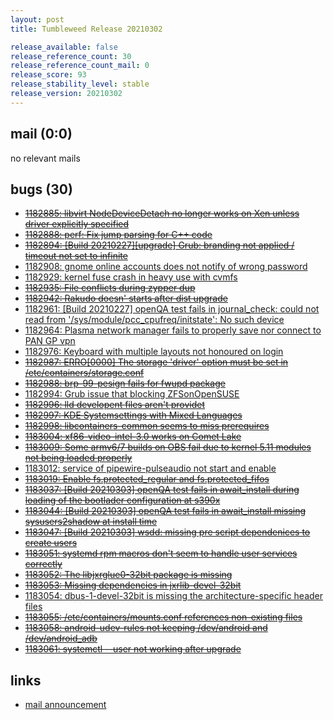 ```yaml
---
layout: post
title: Tumbleweed Release 20210302

release_available: false
release_reference_count: 30
release_reference_count_mail: 0
release_score: 93
release_stability_level: stable
release_version: 20210302
---
```


## mail (0:0)

no relevant mails

## bugs (30)

<!--more-->

- ~~[1182885: libvirt NodeDeviceDetach no longer works on Xen unless driver explicitly specified](https://bugzilla.opensuse.org/show_bug.cgi?id=1182885)~~
- ~~[1182888: perf: Fix jump parsing for C++ code](https://bugzilla.opensuse.org/show_bug.cgi?id=1182888)~~
- ~~[1182894: \[Build 20210227\]\[upgrade\] Grub: branding not applied / timeout not set to infinite](https://bugzilla.opensuse.org/show_bug.cgi?id=1182894)~~
- [1182908: gnome online accounts does not notify of wrong password](https://bugzilla.opensuse.org/show_bug.cgi?id=1182908)
- [1182929: kernel fuse crash in heavy use with cvmfs](https://bugzilla.opensuse.org/show_bug.cgi?id=1182929)
- ~~[1182935: File conflicts during zypper dup](https://bugzilla.opensuse.org/show_bug.cgi?id=1182935)~~
- ~~[1182942: Rakudo doesn' starts after dist upgrade](https://bugzilla.opensuse.org/show_bug.cgi?id=1182942)~~
- [1182961: \[Build 20210227\] openQA test fails in journal_check: could not read from '/sys/module/pcc_cpufreq/initstate': No such device](https://bugzilla.opensuse.org/show_bug.cgi?id=1182961)
- [1182964: Plasma network manager fails to properly save nor connect to PAN GP vpn](https://bugzilla.opensuse.org/show_bug.cgi?id=1182964)
- [1182976: Keyboard with multiple layouts not honoured on login](https://bugzilla.opensuse.org/show_bug.cgi?id=1182976)
- ~~[1182987: ERRO\[0000\] The storage 'driver' option must be set in /etc/containers/storage.conf](https://bugzilla.opensuse.org/show_bug.cgi?id=1182987)~~
- ~~[1182988: brp-99-pesign fails for fwupd package](https://bugzilla.opensuse.org/show_bug.cgi?id=1182988)~~
- [1182994: Grub issue that blocking ZFSonOpenSUSE](https://bugzilla.opensuse.org/show_bug.cgi?id=1182994)
- ~~[1182996: lld developent files aren't providet](https://bugzilla.opensuse.org/show_bug.cgi?id=1182996)~~
- ~~[1182997: KDE Systemsettings with Mixed Languages](https://bugzilla.opensuse.org/show_bug.cgi?id=1182997)~~
- ~~[1182998: libcontainers-common seems to miss prerequires](https://bugzilla.opensuse.org/show_bug.cgi?id=1182998)~~
- ~~[1183004: xf86-video-intel-3.0 works on Comet Lake](https://bugzilla.opensuse.org/show_bug.cgi?id=1183004)~~
- ~~[1183009: Some armv6/7 builds on OBS fail due to kernel 5.11 modules not being loaded properly](https://bugzilla.opensuse.org/show_bug.cgi?id=1183009)~~
- [1183012: service of pipewire-pulseaudio not start and enable](https://bugzilla.opensuse.org/show_bug.cgi?id=1183012)
- ~~[1183019: Enable fs.protected_regular and fs.protected_fifos](https://bugzilla.opensuse.org/show_bug.cgi?id=1183019)~~
- ~~[1183037: \[Build 20210303\] openQA test fails in await_install during loading of the bootlader configuration at s390x](https://bugzilla.opensuse.org/show_bug.cgi?id=1183037)~~
- ~~[1183044: \[Build 20210303\] openQA test fails in await_install missing sysusers2shadow at install time](https://bugzilla.opensuse.org/show_bug.cgi?id=1183044)~~
- ~~[1183047: \[Build 20210303\] wsdd: missing pre script dependenices to create users](https://bugzilla.opensuse.org/show_bug.cgi?id=1183047)~~
- ~~[1183051: systemd rpm macros don't seem to handle user services correctly](https://bugzilla.opensuse.org/show_bug.cgi?id=1183051)~~
- ~~[1183052: The libjxrglue0-32bit package is missing](https://bugzilla.opensuse.org/show_bug.cgi?id=1183052)~~
- ~~[1183053: Missing dependencies in jxrlib-devel-32bit](https://bugzilla.opensuse.org/show_bug.cgi?id=1183053)~~
- [1183054: dbus-1-devel-32bit is missing the architecture-specific header files](https://bugzilla.opensuse.org/show_bug.cgi?id=1183054)
- ~~[1183055: /etc/containers/mounts.conf references non-existing files](https://bugzilla.opensuse.org/show_bug.cgi?id=1183055)~~
- ~~[1183058: android-udev-rules not keeping /dev/android and /dev/android_adb](https://bugzilla.opensuse.org/show_bug.cgi?id=1183058)~~
- ~~[1183061: systemctl --user not working after upgrade](https://bugzilla.opensuse.org/show_bug.cgi?id=1183061)~~



## links

- [mail announcement](https://github.com/boombatower/tumbleweed-review/issues/10)
